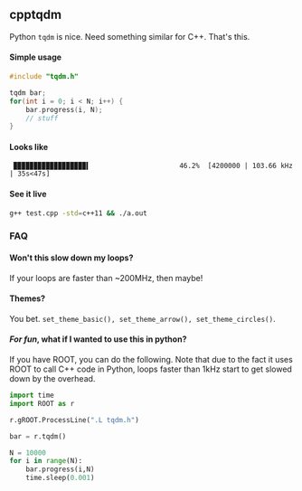 ## cpptqdm

Python `tqdm` is nice. Need something similar for C++. That's this.

#### Simple usage
```cpp
#include "tqdm.h"

tqdm bar;
for(int i = 0; i < N; i++) {
    bar.progress(i, N);
    // stuff
}
```

#### Looks like
```
 ▉▉▉▉▉▉▉▉▉▉▉▉▉▉▉▉▉▉▍                      46.2%  [4200000 | 103.66 kHz | 35s<47s]
```

#### See it live
```bash
g++ test.cpp -std=c++11 && ./a.out
```

### FAQ

#### Won't this slow down my loops?

If your loops are faster than ~200MHz, then maybe!

#### Themes?

You bet. `set_theme_basic(), set_theme_arrow(), set_theme_circles()`.

#### *For fun*, what if I wanted to use this in python?

If you have ROOT, you can do the following. Note that
due to the fact it uses ROOT to call C++ code in
Python, loops faster than 1kHz start to get slowed 
down by the overhead.
```python
import time
import ROOT as r

r.gROOT.ProcessLine(".L tqdm.h")

bar = r.tqdm()

N = 10000
for i in range(N):
    bar.progress(i,N)
    time.sleep(0.001)
```
